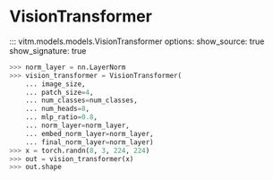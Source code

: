 # VisionTransformer

::: vitm.models.models.VisionTransformer
    options:
      show_source: true
      show_signature: true

```python
>>> norm_layer = nn.LayerNorm
>>> vision_transformer = VisionTransformer(
    ... image_size,
    ... patch_size=4,
    ... num_classes=num_classes,
    ... num_heads=8,
    ... mlp_ratio=0.8,
    ... norm_layer=norm_layer,
    ... embed_norm_layer=norm_layer,
    ... final_norm_layer=norm_layer)
>>> x = torch.randn(8, 3, 224, 224)
>>> out = vision_transformer(x)
>>> out.shape
```